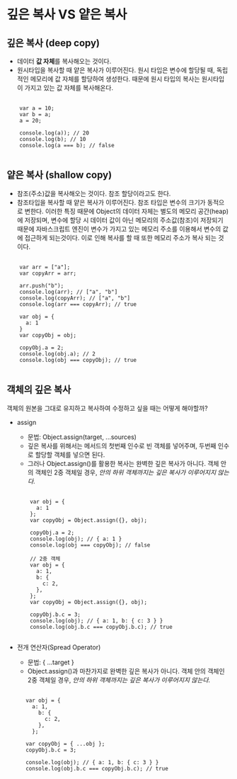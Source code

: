 # 깊은 복사 VS 얕은 복사
## 깊은 복사 (deep copy)
* 데이터 **값 자체**를 복사해오는 것이다.
* 원시타입을 복사할 때 얕은 복사가 이루어진다. 원시 타입은 변수에 할당될 때, 독립적인 메모리에 값 자체를 할당하여 생성한다. 때문에 원시 타입의 복사는 원시타입이 가지고 있는 값 자체를 복사해온다.
<pre>
  <code>
    var a = 10;
    var b = a;
    a = 20;
    
    console.log(a)); // 20
    console.log(b); // 10
    console.log(a === b); // false
  </code>
</pre>


## 얕은 복사 (shallow copy)
* 참조(주소)값을 복사해오는 것이다. 참조 할당이라고도 한다.
* 참조타입을 복사할 때 얕은 복사가 이루어진다. 참조 타입은 변수의 크기가 동적으로 변한다. 이러한 특징 때문에 Object의 데이터 자체는 별도의 메모리 공간(heap)에 저장되며, 변수에 할당 시 데이터 값이 아닌 메모리의 주소값(참조)이 저장되기 때문에 자바스크립트 엔진이 변수가 가지고 있는 메모리 주소를 이용해서 변수의 값에 접근하게 되는것이다. 이로 인해 복사를 할 때 또한 메모리 주소가 복사 되는 것이다.
<pre>
  <code>
    var arr = ["a"];
    var copyArr = arr;
    
    arr.push("b");
    console.log(arr); // ["a", "b"]
    console.log(copyArr); // ["a", "b"]
    console.log(arr === copyArr); // true
    
    var obj = {
      a: 1
    }
    var copyObj = obj;
    
    copyObj.a = 2;
    console.log(obj.a); // 2
    console.log(obj === copyObj); // true
  </code>
</pre>


## 객체의 깊은 복사
객체의 원본을 그대로 유지하고 복사하여 수정하고 싶을 때는 어떻게 해야할까?
* assign
  * 문법: Object.assign(target, ...sources)
  * 깊은 복사를 위해서는 메서드의 첫번째 인수로 빈 객체를 넣어주며, 두번째 인수로 할당할 객체를 넣으면 된다.
  * 그러나 Object.assign()를 활용한 복사는 완벽한 깊은 복사가 아니다. 객체 안의 객체인 2중 객체일 경우, *안의 하위 객체까지는 깊은 복사가 이루어지지 않는다.*
  <pre>
    <code>
      var obj = {
        a: 1
      };
      var copyObj = Object.assign({}, obj);
      
      copyObj.a = 2;
      console.log(obj); // { a: 1 }
      console.log(obj === copyObj); // false
      
      // 2중 객체
      var obj = {
        a: 1,
        b: {
          c: 2,
        },
      };
      var copyObj = Object.assign({}, obj);
      
      copyObj.b.c = 3;
      console.log(obj); // { a: 1, b: { c: 3 } }
      console.log(obj.b.c === copyObj.b.c); // true
    </code>
  </pre>

* 전개 연산자(Spread Operator)
  * 문법: { ...target }
  * Object.assign()과 마찬가지로 완벽한 깊은 복사가 아니다. 객체 안의 객체인 2중 객체일 경우, *안의 하위 객체까지는 깊은 복사가 이루어지지 않는다.*
<pre>
  <code>
      var obj = {
        a: 1,
          b: {
            c: 2,
          },
        };
        
      var copyObj = { ...obj };
      copyObj.b.c = 3;
      
      console.log(obj); // { a: 1, b: { c: 3 } }
      console.log(obj.b.c === copyObj.b.c); // true
    </code>
  </pre>